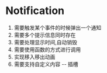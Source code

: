 # Notification

1. 需要触发某个事件的时候弹出一个通知
2. 需要多个提示信息同时存在
3. 需要处理显示时间,自动销毁
4. 需要使用函数的方式进行调用
5. 实现移入移出动画
6. 需要支持自定义内容 -- 插槽